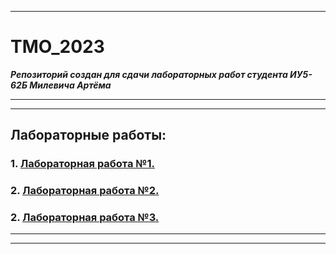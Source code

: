 ___
# ТМО_2023
***Репозиторий создан для сдачи лабораторных работ студента ИУ5-62Б Милевича Артёма***
___
___
## Лабораторные работы:
### 1. [Лабораторная работа №1.](https://github.com/orrambo/ТМО_2023) 

### 2. [Лабораторная работа №2.](https://github.com/orrambo/ТМО_2023) 

### 2. [Лабораторная работа №3.](https://github.com/orrambo/ТМО_2023) 

___
___
